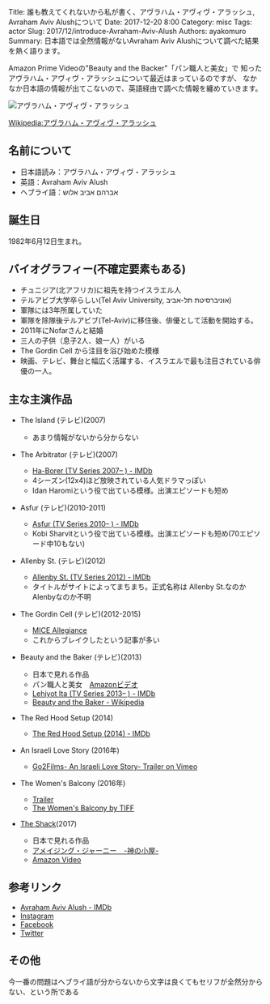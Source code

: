 Title: 誰も教えてくれないから私が書く、アヴラハム・アヴィヴ・アラッシュ, Avraham Aviv Alushについて
Date: 2017-12-20 8:00
Category: misc
Tags: actor
Slug: 2017/12/introduce-Avraham-Aviv-Alush
Authors: ayakomuro
Summary: 日本語では全然情報がないAvraham Aviv Alushについて調べた結果を熱く語ります。

Amazon Prime Videoの"Beauty and the Backer"「パン職人と美女」で
知ったアヴラハム・アヴィヴ・アラッシュについて最近はまっているのですが、
なかなか日本語の情報が出てこないので、英語経由で調べた情報を纏めていきます。

![アヴラハム・アヴィヴ・アラッシュ](https://images-na.ssl-images-amazon.com/images/M/MV5BMGE3N2ZhMjYtOGQ2My00MGU5LWE5NDUtODViNWFkZmFlYmE5XkEyXkFqcGdeQXVyMjQwMDg0Ng@@._V1_UY317_CR1,0,214,317_AL_.jpg)

[Wikipedia:アヴラハム・アヴィヴ・アラッシュ](https://ja.wikipedia.org/wiki/%E3%82%A2%E3%83%B4%E3%83%A9%E3%83%8F%E3%83%A0%E3%83%BB%E3%82%A2%E3%83%B4%E3%82%A3%E3%83%B4%E3%83%BB%E3%82%A2%E3%83%A9%E3%83%83%E3%82%B7%E3%83%A5)

## 名前について

- 日本語読み：アヴラハム・アヴィヴ・アラッシュ
- 英語：Avraham Aviv Alush
- ヘブライ語：אברהם אביב אלוש

## 誕生日

1982年6月12日生まれ。

## バイオグラフィー(不確定要素もある)

- チュニジア(北アフリカ)に祖先を持つイスラエル人
- テルアビブ大学卒らしい(Tel Aviv University, אוניברסיטת תל-אביב)
- 軍隊には3年所属していた
- 軍隊を除隊後テルアビブ(Tel-Aviv)に移住後、俳優として活動を開始する。
- 2011年にNofarさんと結婚
- 三人の子供（息子2人、娘一人）がいる
- The Gordin Cell から注目を浴び始めた模様
- 映画、テレビ、舞台と幅広く活躍する、イスラエルで最も注目されている俳優の一人。


## 主な主演作品

- The lsland (テレビ)(2007)
    - あまり情報がないから分からない

- The Arbitrator (テレビ)(2007)
    - [Ha-Borer (TV Series 2007– ) - IMDb](http://www.imdb.com/title/tt0904106/?ref_=tt_rv)
    - 4シーズン(12x4)ほど放映されている人気ドラマっぽい
    - Idan Haromiという役で出ている模様。出演エピソードも短め

- Asfur (テレビ)(2010-2011)
    - [Asfur (TV Series 2010– ) - IMDb](http://www.imdb.com/title/tt1664065/)
    - Kobi Sharvitという役で出ている模様。出演エピソードも短め(70エピソード中10もない)

- Allenby St. (テレビ)(2012)
    - [Allenby St. (TV Series 2012) - IMDb](http://www.imdb.com/title/tt2690730/?ref_=ttmi_tt)
    - タイトルがサイトによってまちまち。正式名称は Allenby St.なのかAlenbyなのか不明

- The Gordin Cell (テレビ)(2012-2015)
    - [MICE Allegiance](http://www.tedy.co.il/en/ta-gordin)
    - これからブレイクしたという記事が多い

- Beauty and the Baker (テレビ)(2013)
     - 日本で見れる作品
     - パン職人と美女　[Amazonビデオ](https://www.amazon.co.jp/gp/video/detail/B0767QDH2Q)
     - [Lehiyot Ita (TV Series 2013– ) - IMDb ](http://www.imdb.com/title/tt3377134/)
     - [Beauty and the Baker - Wikipedia](https://en.wikipedia.org/wiki/Beauty_and_the_Baker)

- The Red Hood Setup (2014)
    - [The Red Hood Setup (2014) - IMDb](http://www.imdb.com/title/tt3426030/)

- An Israeli Love Story (2016年)
    - [Go2Films- An Israeli Love Story- Trailer on Vimeo](https://vimeo.com/205866760)

- The Women's Balcony (2016年)
    - [Trailer](https://www.youtube.com/watch?v=ZfMlI97DHbo)
    - [The Women's Balcony by TIFF](https://www.tiff.net/films/the-womens-balcony/)

- [The Shack](http://www.theshack.movie/)(2017)
    - 日本で見れる作品
    - [アメイジング・ジャーニー　-神の小屋-](http://amazing-journey.jp/)
    - [Amazon Video](https://www.amazon.com/Shack-Sam-Worthington/dp/B06XCGMRDK/)


## 参考リンク
- [Avraham Aviv Alush - IMDb](http://www.imdb.com/name/nm1983341/)
- [Instagram](https://www.instagram.com/avivalush/?hl=ja)
- [Facebook](https://www.facebook.com/aviv.alush)
- [Twitter](https://twitter.com/avivalush)

## その他
今一番の問題はヘブライ語が分からないから文字は良くてもセリフが全然分からない、という所である
